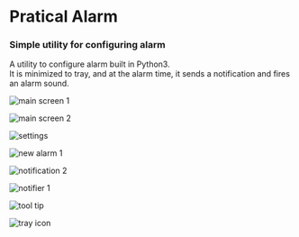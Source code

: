 # Pratical Alarm

### Simple utility for configuring alarm

A utility to configure alarm built in Python3.  
It is minimized to tray, and at the alarm time, it sends a notification and fires an alarm sound.  


![main screen 1](https://user-images.githubusercontent.com/32627919/175861912-f0856d17-2159-4d01-a099-87b37c17da9e.png)

![main screen 2](https://user-images.githubusercontent.com/32627919/175861914-c0a7c479-5dce-453f-82ac-52cd98137654.png)

![settings](https://user-images.githubusercontent.com/32627919/175861919-634064f6-7537-497b-b532-5e03b0e97f62.png)

![new alarm 1](https://user-images.githubusercontent.com/32627919/175861915-cf1872b0-e083-47b7-b5f6-83ed91add544.png)

![notification 2](https://user-images.githubusercontent.com/32627919/175861916-404d1b68-ffce-4e90-9359-ea2a6354a9c3.png)

![notifier 1](https://user-images.githubusercontent.com/32627919/175861917-df5e9538-c7ba-4cc1-be64-1d184f2fac3a.png)

![tool tip](https://user-images.githubusercontent.com/32627919/175861920-f8abb6ed-0830-44e8-87e0-ea1331dd450a.png)

![tray icon](https://user-images.githubusercontent.com/32627919/175861922-b85ffda3-555a-4f51-8c44-e7d45d069727.png)
